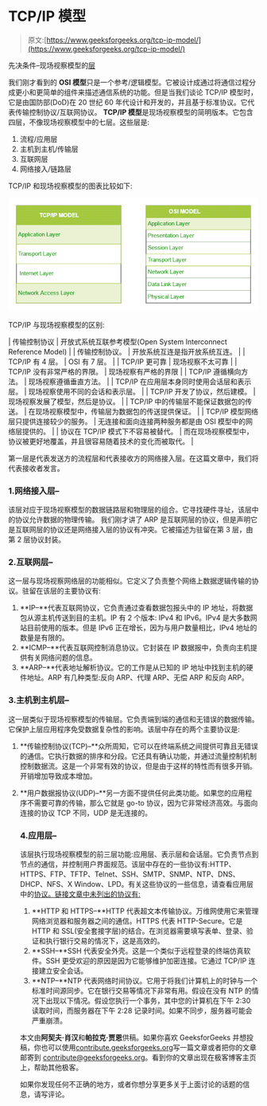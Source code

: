 # TCP/IP 模型

> 原文:[https://www.geeksforgeeks.org/tcp-ip-model/](https://www.geeksforgeeks.org/tcp-ip-model/)

先决条件–现场视察模型的[层](https://www.geeksforgeeks.org/layers-osi-model)

我们刚才看到的 **OSI 模型**只是一个参考/逻辑模型。它被设计成通过将通信过程分成更小和更简单的组件来描述通信系统的功能。但是当我们谈论 TCP/IP 模型时，它是由国防部(DoD)在 20 世纪 60 年代设计和开发的，并且基于标准协议。它代表传输控制协议/互联网协议。 **TCP/IP 模型**是现场视察模型的简明版本。它包含四层，不像现场视察模型中的七层。这些层是:

1.  流程/应用层
2.  主机到主机/传输层
3.  互联网层
4.  网络接入/链路层

TCP/IP 和现场视察模型的图表比较如下:

![](img/c7673205f26e6d4245952512a470bd6b.png)

TCP/IP 与现场视察模型的区别:

| 传输控制协议 | 开放式系统互联参考模型(Open System Interconnect Reference Model) |
| 传输控制协议。 | 开放系统互连是指开放系统互连。 |
| TCP/IP 有 4 层。 | OSI 有 7 层。 |
| TCP/IP 更可靠 | 现场视察不太可靠 |
| TCP/IP 没有非常严格的界限。 | 现场视察有严格的界限 |
| TCP/IP 遵循横向方法。 | 现场视察遵循垂直方法。 |
| TCP/IP 在应用层本身同时使用会话层和表示层。 | 现场视察使用不同的会话和表示层。 |
| TCP/IP 开发了协议，然后建模。 | 现场视察发展了模型，然后是协议。 |
| TCP/IP 中的传输层不能保证数据包的传送。 | 在现场视察模型中，传输层为数据包的传送提供保证。 |
| TCP/IP 模型网络层只提供连接较少的服务。 | 无连接和面向连接两种服务都是由 OSI 模型中的网络层提供的。 |
| 协议在 TCP/IP 模式下不容易被替代。 | 而在现场视察模型中，协议被更好地覆盖，并且很容易随着技术的变化而被取代。 |

第一层是代表发送方的流程层和代表接收方的网络接入层。在这篇文章中，我们将代表接收者发言。

### 1.网络接入层–

该层对应于现场视察模型的数据链路层和物理层的组合。它寻找硬件寻址，该层中的协议允许数据的物理传输。
我们刚才讲了 ARP 是互联网层的协议，但是声明它是互联网层的协议还是网络接入层的协议有冲突。它被描述为驻留在第 3 层，由第 2 层协议封装。

### 2.互联网层–

这一层与现场视察网络层的功能相似。它定义了负责整个网络上数据逻辑传输的协议。驻留在该层的主要协议有:

1.  **IP–**代表互联网协议，它负责通过查看数据包报头中的 IP 地址，将数据包从源主机传送到目的主机。IP 有 2 个版本:
    IPv4 和 IPv6。IPv4 是大多数网站目前使用的版本。但是 IPv6 正在增长，因为与用户数量相比，IPv4 地址的数量是有限的。
2.  **ICMP–**代表互联网控制消息协议。它封装在 IP 数据报中，负责向主机提供有关网络问题的信息。
3.  **ARP–**代表地址解析协议。它的工作是从已知的 IP 地址中找到主机的硬件地址。ARP 有几种类型:反向 ARP、代理 ARP、无偿 ARP 和反向 ARP。

### 3.主机到主机层–

这一层类似于现场视察模型的传输层。它负责端到端的通信和无错误的数据传输。它保护上层应用程序免受数据复杂性的影响。该层中存在的两个主要协议是:

1.  **传输控制协议(TCP)–**众所周知，它可以在终端系统之间提供可靠且无错误的通信。它执行数据的排序和分段。它还具有确认功能，并通过流量控制机制控制数据流。这是一个非常有效的协议，但是由于这样的特性而有很多开销。开销增加导致成本增加。
2.  **用户数据报协议(UDP)–**另一方面不提供任何此类功能。如果您的应用程序不需要可靠的传输，那么它就是 go-to 协议，因为它非常经济高效。与面向连接的协议 TCP 不同，UDP 是无连接的。

    ### 4.应用层–

    该层执行现场视察模型的前三层功能:应用层、表示层和会话层。它负责节点到节点的通信，并控制用户界面规范。该层中存在的一些协议有:HTTP、HTTPS、FTP、TFTP、Telnet、SSH、SMTP、SNMP、NTP、DNS、DHCP、NFS、X Window、LPD。有关这些协议的一些信息，请查看应用层中的[协议。链接文章中未列出的协议有:](https://www.geeksforgeeks.org/protocols-application-layer/)

    1.  **HTTP 和 HTTPS–**HTTP 代表超文本传输协议。万维网使用它来管理网络浏览器和服务器之间的通信。HTTPS 代表 HTTP-Secure。它是 HTTP 和 SSL(安全套接字层)的结合。在浏览器需要填写表单、登录、验证和执行银行交易的情况下，这是高效的。
    2.  **SSH–**SSH 代表安全外壳。这是一个类似于远程登录的终端仿真软件。SSH 更受欢迎的原因是因为它能够维护加密连接。它通过 TCP/IP 连接建立安全会话。
    3.  **NTP–**NTP 代表网络时间协议。它用于将我们计算机上的时钟与一个标准时间源同步。它在银行交易等情况下非常有用。假设在没有 NTP 的情况下出现以下情况。假设您执行一个事务，其中您的计算机在下午 2:30 读取时间，而服务器在下午 2:28 记录时间。如果不同步，服务器可能会严重崩溃。

    本文由**阿契夫·肖汉**和**帕拉克·贾恩**供稿。如果你喜欢 GeeksforGeeks 并想投稿，你也可以使用[contribute.geeksforgeeks.org](http://www.contribute.geeksforgeeks.org)写一篇文章或者把你的文章邮寄到 contribute@geeksforgeeks.org。看到你的文章出现在极客博客主页上，帮助其他极客。

    如果你发现任何不正确的地方，或者你想分享更多关于上面讨论的话题的信息，请写评论。